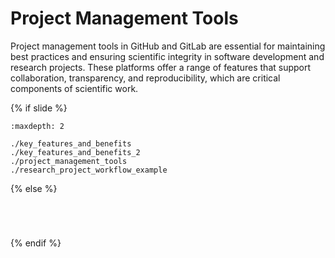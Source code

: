 # Project Management Tools

Project management tools in GitHub<i class="fab fa-github"></i> and GitLab<i class="fab fa-gitlab"></i> are essential for maintaining best practices and ensuring scientific integrity in software development and research projects.
These platforms offer a range of features that support collaboration, transparency, and reproducibility, which are critical components of scientific work.

{% if slide %}
<!-- BUILDING THE SLIDES -->
```{toctree}
:maxdepth: 2

./key_features_and_benefits
./key_features_and_benefits_2
./project_management_tools
./research_project_workflow_example

```
{% else %}
<!-- BUILDING THE PAGES -->
<!-- build the page content here -->
```{include} ./key_features_and_benefits.md
```
```{include} ./key_features_and_benefits_2.md
```
```{include} ./project_management_tools.md
```
```{include} ./research_project_workflow_example.md
```
{% endif %}

